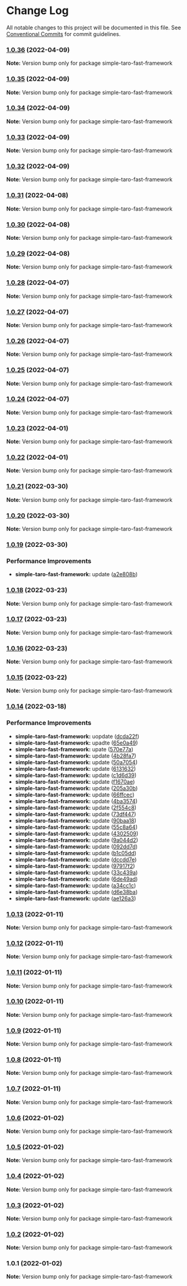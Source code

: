 # Change Log

All notable changes to this project will be documented in this file.
See [Conventional Commits](https://conventionalcommits.org) for commit guidelines.

### [1.0.36](https://github.com/kityandhero/taro-fast-framework/compare/simple-taro-fast-framework@1.0.35...simple-taro-fast-framework@1.0.36) (2022-04-09)

**Note:** Version bump only for package simple-taro-fast-framework





### [1.0.35](https://github.com/kityandhero/taro-fast-framework/compare/simple-taro-fast-framework@1.0.34...simple-taro-fast-framework@1.0.35) (2022-04-09)

**Note:** Version bump only for package simple-taro-fast-framework





### [1.0.34](https://github.com/kityandhero/taro-fast-framework/compare/simple-taro-fast-framework@1.0.33...simple-taro-fast-framework@1.0.34) (2022-04-09)

**Note:** Version bump only for package simple-taro-fast-framework





### [1.0.33](https://github.com/kityandhero/taro-fast-framework/compare/simple-taro-fast-framework@1.0.32...simple-taro-fast-framework@1.0.33) (2022-04-09)

**Note:** Version bump only for package simple-taro-fast-framework





### [1.0.32](https://github.com/kityandhero/taro-fast-framework/compare/simple-taro-fast-framework@1.0.31...simple-taro-fast-framework@1.0.32) (2022-04-09)

**Note:** Version bump only for package simple-taro-fast-framework





### [1.0.31](https://github.com/kityandhero/taro-fast-framework/compare/simple-taro-fast-framework@1.0.30...simple-taro-fast-framework@1.0.31) (2022-04-08)

**Note:** Version bump only for package simple-taro-fast-framework





### [1.0.30](https://github.com/kityandhero/taro-fast-framework/compare/simple-taro-fast-framework@1.0.29...simple-taro-fast-framework@1.0.30) (2022-04-08)

**Note:** Version bump only for package simple-taro-fast-framework





### [1.0.29](https://github.com/kityandhero/taro-fast-framework/compare/simple-taro-fast-framework@1.0.28...simple-taro-fast-framework@1.0.29) (2022-04-08)

**Note:** Version bump only for package simple-taro-fast-framework





### [1.0.28](https://github.com/kityandhero/taro-fast-framework/compare/simple-taro-fast-framework@1.0.27...simple-taro-fast-framework@1.0.28) (2022-04-07)

**Note:** Version bump only for package simple-taro-fast-framework





### [1.0.27](https://github.com/kityandhero/taro-fast-framework/compare/simple-taro-fast-framework@1.0.26...simple-taro-fast-framework@1.0.27) (2022-04-07)

**Note:** Version bump only for package simple-taro-fast-framework





### [1.0.26](https://github.com/kityandhero/taro-fast-framework/compare/simple-taro-fast-framework@1.0.25...simple-taro-fast-framework@1.0.26) (2022-04-07)

**Note:** Version bump only for package simple-taro-fast-framework





### [1.0.25](https://github.com/kityandhero/taro-fast-framework/compare/simple-taro-fast-framework@1.0.24...simple-taro-fast-framework@1.0.25) (2022-04-07)

**Note:** Version bump only for package simple-taro-fast-framework





### [1.0.24](https://github.com/kityandhero/taro-fast-framework/compare/simple-taro-fast-framework@1.0.23...simple-taro-fast-framework@1.0.24) (2022-04-07)

**Note:** Version bump only for package simple-taro-fast-framework





### [1.0.23](https://github.com/kityandhero/taro-fast-framework/compare/simple-taro-fast-framework@1.0.22...simple-taro-fast-framework@1.0.23) (2022-04-01)

**Note:** Version bump only for package simple-taro-fast-framework





### [1.0.22](https://github.com/kityandhero/taro-fast-framework/compare/simple-taro-fast-framework@1.0.21...simple-taro-fast-framework@1.0.22) (2022-04-01)

**Note:** Version bump only for package simple-taro-fast-framework





### [1.0.21](https://github.com/kityandhero/taro-fast-framework/compare/simple-taro-fast-framework@1.0.20...simple-taro-fast-framework@1.0.21) (2022-03-30)

**Note:** Version bump only for package simple-taro-fast-framework





### [1.0.20](https://github.com/kityandhero/taro-fast-framework/compare/simple-taro-fast-framework@1.0.19...simple-taro-fast-framework@1.0.20) (2022-03-30)

**Note:** Version bump only for package simple-taro-fast-framework





### [1.0.19](https://github.com/kityandhero/taro-fast-framework/compare/simple-taro-fast-framework@1.0.18...simple-taro-fast-framework@1.0.19) (2022-03-30)


### Performance Improvements

* **simple-taro-fast-framework:** update ([a2e808b](https://github.com/kityandhero/taro-fast-framework/commit/a2e808b49d40a47168258250e81a4c20011ceb2e))



### [1.0.18](https://github.com/kityandhero/taro-fast-framework/compare/simple-taro-fast-framework@1.0.17...simple-taro-fast-framework@1.0.18) (2022-03-23)

**Note:** Version bump only for package simple-taro-fast-framework





### [1.0.17](https://github.com/kityandhero/taro-fast-framework/compare/simple-taro-fast-framework@1.0.16...simple-taro-fast-framework@1.0.17) (2022-03-23)

**Note:** Version bump only for package simple-taro-fast-framework





### [1.0.16](https://github.com/kityandhero/taro-fast-framework/compare/simple-taro-fast-framework@1.0.15...simple-taro-fast-framework@1.0.16) (2022-03-23)

**Note:** Version bump only for package simple-taro-fast-framework





### [1.0.15](https://github.com/kityandhero/taro-fast-framework/compare/simple-taro-fast-framework@1.0.14...simple-taro-fast-framework@1.0.15) (2022-03-22)

**Note:** Version bump only for package simple-taro-fast-framework





### [1.0.14](https://github.com/kityandhero/taro-fast-framework/compare/simple-taro-fast-framework@1.0.13...simple-taro-fast-framework@1.0.14) (2022-03-18)


### Performance Improvements

* **simple-taro-fast-framework:** uopdate ([dcda22f](https://github.com/kityandhero/taro-fast-framework/commit/dcda22fd0c8d0cf6919f5e58784607676691daaa))
* **simple-taro-fast-framework:** upadte ([65e0a49](https://github.com/kityandhero/taro-fast-framework/commit/65e0a494e5808c45e67d8dad76a85657750f84fb))
* **simple-taro-fast-framework:** upate ([570e77a](https://github.com/kityandhero/taro-fast-framework/commit/570e77a1f3fb2b7d468ad09427f6f407d72801f5))
* **simple-taro-fast-framework:** update ([4b28fa7](https://github.com/kityandhero/taro-fast-framework/commit/4b28fa7858bc9d3fea652fbf8c2d5a340e6cc9a5))
* **simple-taro-fast-framework:** update ([50a7054](https://github.com/kityandhero/taro-fast-framework/commit/50a705426e77a5866a152412348dcf20be2b3c46))
* **simple-taro-fast-framework:** update ([6131632](https://github.com/kityandhero/taro-fast-framework/commit/6131632faff8eddad54af4b138e7344d9ee2cae3))
* **simple-taro-fast-framework:** update ([c1d6d39](https://github.com/kityandhero/taro-fast-framework/commit/c1d6d3968f99ffb4b36cc8282f3c2d2c55c2e0bf))
* **simple-taro-fast-framework:** update ([f1670ae](https://github.com/kityandhero/taro-fast-framework/commit/f1670ae25d5d1305ff3974c78ff979cf0b563a91))
* **simple-taro-fast-framework:** update ([205a30b](https://github.com/kityandhero/taro-fast-framework/commit/205a30b569e5daf12f439e31cfc0d4d07726d539))
* **simple-taro-fast-framework:** update ([66ffcec](https://github.com/kityandhero/taro-fast-framework/commit/66ffcec9f323809b48229454421ef3167054e595))
* **simple-taro-fast-framework:** update ([4ba3574](https://github.com/kityandhero/taro-fast-framework/commit/4ba35749dbd3422f88ce2bac86d43599ca64356a))
* **simple-taro-fast-framework:** update ([2f554c8](https://github.com/kityandhero/taro-fast-framework/commit/2f554c8e1712ff032f01fc72278444263fa26fa5))
* **simple-taro-fast-framework:** update ([73df447](https://github.com/kityandhero/taro-fast-framework/commit/73df4476a04fcab8f417b016912b77a6727c0c42))
* **simple-taro-fast-framework:** update ([90baa18](https://github.com/kityandhero/taro-fast-framework/commit/90baa187443d852b46af91a58a055c0066315a73))
* **simple-taro-fast-framework:** update ([55c8a64](https://github.com/kityandhero/taro-fast-framework/commit/55c8a6407645c11ef3e480e4d52d5a4832675062))
* **simple-taro-fast-framework:** update ([4302509](https://github.com/kityandhero/taro-fast-framework/commit/4302509e4da74e60043ebcb61b8bc7f10950e439))
* **simple-taro-fast-framework:** update ([9a044d2](https://github.com/kityandhero/taro-fast-framework/commit/9a044d2444ce7327f1bf3e7b52ccd0c89cebbc57))
* **simple-taro-fast-framework:** update ([092dd7d](https://github.com/kityandhero/taro-fast-framework/commit/092dd7d0b67943e51eafb1b04ca367fe9337dc61))
* **simple-taro-fast-framework:** update ([b1c05dd](https://github.com/kityandhero/taro-fast-framework/commit/b1c05dd2c24491950c525d4304d344671f0a6dd5))
* **simple-taro-fast-framework:** update ([dccdd7e](https://github.com/kityandhero/taro-fast-framework/commit/dccdd7ee10ce7564e98ca2b21123d6e51821c631))
* **simple-taro-fast-framework:** update ([97917f2](https://github.com/kityandhero/taro-fast-framework/commit/97917f2f080382a2efd73a28f23e3377f4687ac2))
* **simple-taro-fast-framework:** update ([33c439a](https://github.com/kityandhero/taro-fast-framework/commit/33c439a27d6d09bc790650305850235eff265924))
* **simple-taro-fast-framework:** update ([6de49ad](https://github.com/kityandhero/taro-fast-framework/commit/6de49ad3fc546d0b207fdea15b89bf1c556b9931))
* **simple-taro-fast-framework:** update ([a34cc1c](https://github.com/kityandhero/taro-fast-framework/commit/a34cc1c136d957953298c0163aab1313520275c5))
* **simple-taro-fast-framework:** update ([d6e38ba](https://github.com/kityandhero/taro-fast-framework/commit/d6e38ba2a96d59b9a99d4cc620d1ca71b67874c0))
* **simple-taro-fast-framework:** update ([ae126a3](https://github.com/kityandhero/taro-fast-framework/commit/ae126a394915bf7e3d58b9dae72676ffd86c565a))




### [1.0.13](https://github.com/kityandhero/taro-fast-framework/compare/simple-taro-fast-framework@1.0.12...simple-taro-fast-framework@1.0.13) (2022-01-11)

**Note:** Version bump only for package simple-taro-fast-framework





### [1.0.12](https://github.com/kityandhero/taro-fast-framework/compare/simple-taro-fast-framework@1.0.11...simple-taro-fast-framework@1.0.12) (2022-01-11)

**Note:** Version bump only for package simple-taro-fast-framework





### [1.0.11](https://github.com/kityandhero/taro-fast-framework/compare/simple-taro-fast-framework@1.0.10...simple-taro-fast-framework@1.0.11) (2022-01-11)

**Note:** Version bump only for package simple-taro-fast-framework





### [1.0.10](https://github.com/kityandhero/taro-fast-framework/compare/simple-taro-fast-framework@1.0.9...simple-taro-fast-framework@1.0.10) (2022-01-11)

**Note:** Version bump only for package simple-taro-fast-framework





### [1.0.9](https://github.com/kityandhero/taro-fast-framework/compare/simple-taro-fast-framework@1.0.8...simple-taro-fast-framework@1.0.9) (2022-01-11)

**Note:** Version bump only for package simple-taro-fast-framework





### [1.0.8](https://github.com/kityandhero/taro-fast-framework/compare/simple-taro-fast-framework@1.0.7...simple-taro-fast-framework@1.0.8) (2022-01-11)

**Note:** Version bump only for package simple-taro-fast-framework





### [1.0.7](https://github.com/kityandhero/taro-fast-framework/compare/simple-taro-fast-framework@1.0.6...simple-taro-fast-framework@1.0.7) (2022-01-11)

**Note:** Version bump only for package simple-taro-fast-framework





### [1.0.6](https://github.com/kityandhero/taro-fast-framework/compare/simple-taro-fast-framework@1.0.5...simple-taro-fast-framework@1.0.6) (2022-01-02)

**Note:** Version bump only for package simple-taro-fast-framework





### [1.0.5](https://github.com/kityandhero/taro-fast-framework/compare/simple-taro-fast-framework@1.0.4...simple-taro-fast-framework@1.0.5) (2022-01-02)

**Note:** Version bump only for package simple-taro-fast-framework





### [1.0.4](https://github.com/kityandhero/taro-fast-framework/compare/simple-taro-fast-framework@1.0.3...simple-taro-fast-framework@1.0.4) (2022-01-02)

**Note:** Version bump only for package simple-taro-fast-framework





### [1.0.3](https://github.com/kityandhero/taro-fast-framework/compare/simple-taro-fast-framework@1.0.2...simple-taro-fast-framework@1.0.3) (2022-01-02)

**Note:** Version bump only for package simple-taro-fast-framework





### [1.0.2](https://github.com/kityandhero/taro-fast-framework/compare/simple-taro-fast-framework@1.0.1...simple-taro-fast-framework@1.0.2) (2022-01-02)

**Note:** Version bump only for package simple-taro-fast-framework





### 1.0.1 (2022-01-02)

**Note:** Version bump only for package simple-taro-fast-framework

